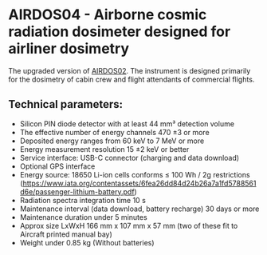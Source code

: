 # AIRDOS04 - Airborne cosmic radiation dosimeter designed for airliner dosimetry

The upgraded version of [AIRDOS02](https://github.com/UniversalScientificTechnologies/AIRDOS02). The instrument is designed primarily for the dosimetry of cabin crew and flight attendants of commercial flights. 

## Technical parameters:

  * Silicon PIN diode detector with at least 44 mm³ detection volume
  * The effective number of energy channels 470 ±3 or more
  * Deposited energy ranges from 60 keV to 7 MeV or more
  * Energy measurement resolution 15 ±2 keV or better
  * Service interface:  USB-C connector (charging and data download)
  * Optional GPS interface
  * Energy source: 18650 Li-ion cells conforms ≤ 100 Wh / 2g restrictions (https://www.iata.org/contentassets/6fea26dd84d24b26a7a1fd5788561d6e/passenger-lithium-battery.pdf)
  * Radiation spectra integration time 10 s
  * Maintenance interval (data download, battery recharge)  30 days or more
  * Maintenance duration under 5 minutes
  * Approx size LxWxH 166 mm x 107 mm x 57 mm (two  of these fit to Aircraft printed manual bay)
  * Weight under 0.85 kg (Without batteries)
